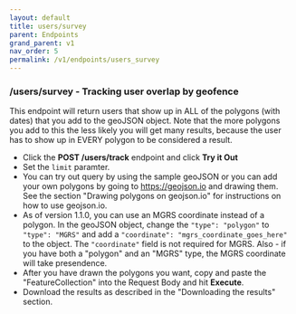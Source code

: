 ```yaml
---
layout: default
title: users/survey
parent: Endpoints
grand_parent: v1
nav_order: 5
permalink: /v1/endpoints/users_survey
---
```



### /users/survey - Tracking user overlap by geofence
This endpoint will return users that show up in ALL of the polygons (with dates) that you add to the geoJSON object.  Note that the more polygons you add to this the less likely you will get many results, because the user has to show up in EVERY polygon to be considered a result.

- Click the **POST /users/track** endpoint and click **Try it Out**
- Set the `limit` paramter.
- You can try out query by using the sample geoJSON or you can add your own polygons by going to https://geojson.io and drawing them.  See the section "Drawing polygons on geojson.io" for instructions on how to use geojson.io.
- As of version 1.1.0, you can use an MGRS coordinate instead of a polygon.  In the geoJSON object, change the `"type": "polygon"` to `"type": "MGRS"` and add a `"coordinate": "mgrs_coordinate_goes_here"` to the object.  The `"coordinate"` field is not required for MGRS.  Also - if you have both a "polygon" and an "MGRS" type, the MGRS coordinate will take presendence.  
- After you have drawn the polygons you want, copy and paste the "FeatureCollection" into the Request Body and hit **Execute**.
- Download the results as described in the "Downloading the results" section.